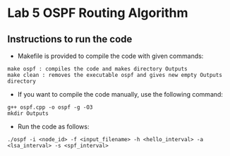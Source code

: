 # Lab 5 OSPF Routing Algorithm

## Instructions to run the code

* Makefile is provided to compile the code with given commands: 
```
make ospf : compiles the code and makes directory Outputs
make clean : removes the executable ospf and gives new empty Outputs directory
```

* If you want to compile the code manually, use the following command:
```
g++ ospf.cpp -o ospf -g -O3
mkdir Outputs
```

* Run the code as follows:
```
./ospf -i <node_id> -f <input_filename> -h <hello_interval> -a <lsa_interval> -s <spf_interval>
```
